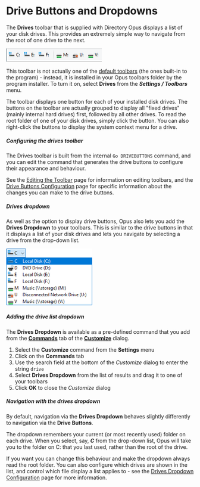# Drive Buttons and Dropdowns

The **Drives** toolbar that is supplied with Directory Opus displays a list of your disk drives. This provides an extremely simple way to navigate from the root of one drive to the next.

![](/Manual/images/media/13/drive_buttons.png) 

This toolbar is not actually one of the [default toolbars](../toolbars/the_default_toolbars/RAEDME.md) (the ones built-in to the program) - instead, it is installed in your Opus toolbars folder by the program installer. To turn it on, select **Drives** from the ***Settings / Toolbars*** menu.

The toolbar displays one button for each of your installed disk drives. The buttons on the toolbar are actually grouped to display all "fixed drives" (mainly internal hard drives) first, followed by all other drives. To read the root folder of one of your disk drives, simply click the button. You can also right-click the buttons to display the system context menu for a drive.

##### Configuring the drives toolbar

The Drives toolbar is built from the internal `Go DRIVEBUTTONS` command, and you can edit the command that generates the drive buttons to configure their appearance and behaviour.

See the [Editing the Toolbar](/Manual/customize/creating_your_own_buttons/editing_the_toolbar/RAEDME.md) page for information on editing toolbars, and the [Drive Buttons Configuration](/Manual/customize/creating_your_own_buttons/editing_the_toolbar/dynamic_buttons/drive_buttons_configuration.md) page for specific information about the changes you can make to the drive buttons.

##### Drives dropdown

As well as the option to display drive buttons, Opus also lets you add the **Drives Dropdown** to your toolbars. This is similar to the drive buttons in that it displays a list of your disk drives and lets you navigate by selecting a drive from the drop-down list.

![](/Manual/images/media/13/drive_list.png)

##### Adding the drive list dropdown

The **Drives Dropdown** is available as a pre-defined command that you add from the **[Commands](/Manual/customize/the_customize_dialog/commands.md)** tab of the **[Customize](/Manual/customize/RAEDME.md)** dialog.

1.  Select the **Customize** command from the **Settings** menu
2.  Click on the **Commands** tab
3.  Use the search field at the bottom of the *Customize* dialog to enter the string `drive`
4.  Select **Drives Dropdown** from the list of results and drag it to one of your toolbars
5.  Click **OK** to close the *Customize* dialog

##### Navigation with the drives dropdown

By default, navigation via the **Drives Dropdown** behaves slightly differently to navigation via the **Drive Buttons**.

The dropdown remembers your current (or most recently used) folder on each drive. When you select, say, ***C*** from the drop-down list, Opus will take you to the folder on C: that you last used, rather than the root of the drive.

If you want you can change this behaviour and make the dropdown always read the root folder. You can also configure which drives are shown in the list, and control which file display a list applies to - see the [Drives Dropdown Configuration](/Manual/customize/creating_your_own_buttons/editing_the_toolbar/field_buttons/drive_list_configuration.md) page for more information.
